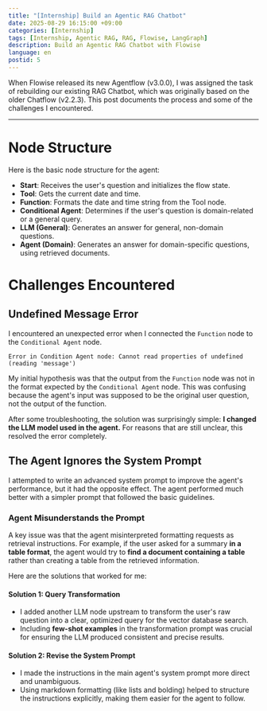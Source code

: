 ```yaml
---
title: "[Internship] Build an Agentic RAG Chatbot"
date: 2025-08-29 16:15:00 +09:00
categories: [Internship]
tags: [Internship, Agentic RAG, RAG, Flowise, LangGraph]
description: Build an Agentic RAG Chatbot with Flowise
language: en
postid: 5
---
```


When Flowise released its new Agentflow (v3.0.0), I was assigned the task of rebuilding our existing RAG Chatbot, which was originally based on the older Chatflow (v2.2.3). This post documents the process and some of the challenges I encountered.

---
# Node Structure

Here is the basic node structure for the agent:

* **Start**: Receives the user's question and initializes the flow state.
* **Tool**: Gets the current date and time.
* **Function**: Formats the date and time string from the Tool node.
* **Conditional Agent**: Determines if the user's question is domain-related or a general query.
* **LLM (General)**: Generates an answer for general, non-domain questions.
* **Agent (Domain)**: Generates an answer for domain-specific questions, using retrieved documents.


# Challenges Encountered
## Undefined Message Error

I encountered an unexpected error when I connected the `Function` node to the `Conditional Agent` node.

```
Error in Condition Agent node: Cannot read properties of undefined (reading 'message')

```

My initial hypothesis was that the output from the `Function` node was not in the format expected by the `Conditional Agent` node. This was confusing because the agent's input was supposed to be the original user question, not the output of the function.

After some troubleshooting, the solution was surprisingly simple: **I changed the LLM model used in the agent.** For reasons that are still unclear, this resolved the error completely.

## The Agent Ignores the System Prompt

I attempted to write an advanced system prompt to improve the agent's performance, but it had the opposite effect. The agent performed much better with a simpler prompt that followed the basic guidelines.

### **Agent Misunderstands the Prompt**

A key issue was that the agent misinterpreted formatting requests as retrieval instructions. For example, if the user asked for a summary **in a table format**, the agent would try to **find a document containing a table** rather than creating a table from the retrieved information.

Here are the solutions that worked for me:

#### **Solution 1: Query Transformation**

* I added another LLM node upstream to transform the user's raw question into a clear, optimized query for the vector database search.
* Including **few-shot examples** in the transformation prompt was crucial for ensuring the LLM produced consistent and precise results.

#### **Solution 2: Revise the System Prompt**

* I made the instructions in the main agent's system prompt more direct and unambiguous.
* Using markdown formatting (like lists and bolding) helped to structure the instructions explicitly, making them easier for the agent to follow.






